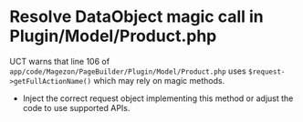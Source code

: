 # Resolve DataObject magic call in Plugin/Model/Product.php

UCT warns that line 106 of `app/code/Magezon/PageBuilder/Plugin/Model/Product.php` uses `$request->getFullActionName()` which may rely on magic methods.

- Inject the correct request object implementing this method or adjust the code to use supported APIs.
